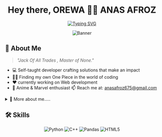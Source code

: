 <div align="center">
  
# Hey there, OREWA 👨‍💻 ANAS AFROZ 

[![Typing SVG](https://readme-typing-svg.demolab.com?font=JetBrains+Mono&weight=600&size=22&pause=1000&color=00F7FF&center=true&vCenter=true&random=false&width=600&lines=Passionate+Developer+%F0%9F%92%BB;Anime+Enthusiast+%F0%9F%8E%AD;Turning+dreams+into+reality+%F0%9F%92%A1)](https://git.io/typing-svg)



![Banner](https://capsule-render.vercel.app/api?type=waving&color=gradient&height=200&section=header&text=Developer%20|%20AI%20Enthusiast&fontSize=50&fontAlignY=35&animation=fadeIn)


</div>

## 🚀 About Me

> *"Jack Of All Trades , Master of None."*



- 💻 Self-taught developer crafting solutions that make an impact
- 🏴‍☠️ Finding my own One Piece in the world of coding
- ❤️ currently working on Web development
- 🎥 Anime & Marvel enthusiast
📫 Reach me at: anasafroz675@gmail.com
<details>
<summary>👀 More about me.....</summary>

<div align="center">

| 💻 **Tech Stack** | 🎭 **Fav football**  | 🧠 **Current Focus** |
|:----------------:|:----------------:      |:--------------------:|
| Python           | FC Barcelona          |  Web development      |
| C++              | Real mardid           |  Data Science         |
| DSA              | Man city              |  Neural Networks      |

</div>

> "The only way to do great work is to love what you do." - Steve Jobs

</details>

## 🛠️ Skills

<div align="center">

![Python](https://img.shields.io/badge/-Python-3776AB?style=flat-square&logo=python&logoColor=white)
![C++](https://img.shields.io/badge/-C++-00599C?style=flat-square&logo=cplusplus&logoColor=white)
![Pandas](https://img.shields.io/badge/-Pandas-150458?style=flat-square&logo=pandas&logoColor=white)
![HTML5](https://img.shields.io/badge/-HTML5-E34F26?style=flat-square&logo=html5&logoColor=white)
